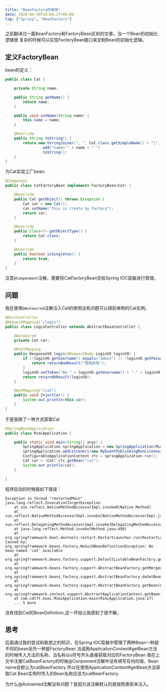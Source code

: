 ```yaml
---
title: "BeanFactory的使用"
date: 2020-04-20T14:04:17+08:00
tag: ["Spring", "BeanFactory"]
---
```

之前翻译过一篇BeanFactory和FactoryBean区别的文章，当一个Bean的初始化逻辑很
复杂的时候可以实现FactoryBean接口来定制Bean的初始化逻辑。
## 定义FactoryBean
bean的定义：
```java
public class Cat {

    private String name;

    public String getName() {
        return name;
    }

    public void setName(String name) {
        this.name = name;
    }

    @Override
    public String toString() {
        return new StringJoiner(", ", Cat.class.getSimpleName() + "[", "]")
                .add("name='" + name + "'")
                .toString();
    }
}
```
为Cat实现工厂bean:
```java
@Component
public class CatFactoryBean implements FactoryBean<Cat> {

    @Override
    public Cat getObject() throws Exception {
        Cat car = new Cat();
        car.setName("this is create by factory");
        return car;
    }

    @Override
    public Class<?> getObjectType() {
        return Cat.class;
    }

    @Override
    public boolean isSingleton() {
        return true;
    }
}
```
注意`@Componment`注解，需要将CatFactoryBean交给Spring IOC容器进行管理。
## 问题
我在使用`@Autowired`注解注入Cat的使用没有问题可以得到单例的Cat实例。
```java
@RestController
@RequestMapping("/login")
public class LoginController extends AbstractBaseController {

    @Autowired
    private Cat car;

    @PostMapping
    public ResponseVO login(@RequestBody LoginVO loginVO) {
        if (!loginVO.getUsername().equals("admin") || !loginVO.getPassword().equals("admin")) {
            return returnBadResult("登陆失败");
        }
        loginVO.setToken("Ba " + loginVO.getUsername() + "-" + loginVO.getPassword());
        return returnOKResult(loginVO);
    }

    @GetMapping("/cat")
    public void InjectCar() {
        System.out.println(this.car);
    }
}
```
于是我换了一种方式获取Cat
```java
@SpringBootApplication
public class MimiApplication {

	public static void main(String[] args) {
		SpringApplication springApplication = new SpringApplication(MimiApplication.class);
		springApplication.addListeners(new MyEventPublishingRunListener());
		ConfigurableApplicationContext ctc = springApplication.run();
		Cat car = (Cat) ctc.getBean("car");
		System.out.println(car);
	}

}
```
程序启动的时候报如下错误：
```
Exception in thread "restartedMain" java.lang.reflect.InvocationTargetException
	at sun.reflect.NativeMethodAccessorImpl.invoke0(Native Method)
	at sun.reflect.NativeMethodAccessorImpl.invoke(NativeMethodAccessorImpl.java:62)
	at sun.reflect.DelegatingMethodAccessorImpl.invoke(DelegatingMethodAccessorImpl.java:43)
	at java.lang.reflect.Method.invoke(Method.java:498)
	at org.springframework.boot.devtools.restart.RestartLauncher.run(RestartLauncher.java:49)
Caused by: org.springframework.beans.factory.NoSuchBeanDefinitionException: No bean named 'cat' available
	at org.springframework.beans.factory.support.DefaultListableBeanFactory.getBeanDefinition(DefaultListableBeanFactory.java:771)
	at org.springframework.beans.factory.support.AbstractBeanFactory.getMergedLocalBeanDefinition(AbstractBeanFactory.java:1221)
	at org.springframework.beans.factory.support.AbstractBeanFactory.doGetBean(AbstractBeanFactory.java:294)
	at org.springframework.beans.factory.support.AbstractBeanFactory.getBean(AbstractBeanFactory.java:199)
	at org.springframework.context.support.AbstractApplicationContext.getBean(AbstractApplicationContext.java:1105)
	at com.cdtft.mimi.MimiApplication.main(MimiApplication.java:17)
	... 5 more
```
没有找到Cat的BeanDefinition,这一开始让我感到了很不解。
## 思考
后面通过我的尝试和联想之的知识，在Spring IOC容器中管理了两种Bean一种是不同的bean另外一种是FactoryBean
当调用ApplicationContext#getBean方法的时候传入方法的名称，当名称以`&`符号开头直接获取对应的FactoryBean
我在上文中注册CatBeanFactory的时候@Conpoment注解中没有填写任何的值，Bean name会默认为catBeanFactory
所以在使用ApplicationContext#getBean方法获取Cat Bean实例时传入的Bean名称应该为catBeanFactory.

为什么@Autowired注解没有问题？是因为该注解默认的是按照类型来注入。
